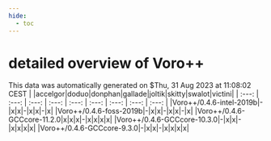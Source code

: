 ```yaml
---
hide:
  - toc
---
```


detailed overview of Voro++
===========================


This data was automatically generated on $Thu, 31 Aug 2023 at 11:08:02 CEST
| |accelgor|doduo|donphan|gallade|joltik|skitty|swalot|victini|
| :---: | :---: | :---: | :---: | :---: | :---: | :---: | :---: | :---: |
|Voro++/0.4.6-intel-2019b|-|x|x|-|x|x|-|x|
|Voro++/0.4.6-foss-2019b|-|x|x|-|x|x|-|x|
|Voro++/0.4.6-GCCcore-11.2.0|x|x|x|-|x|x|x|x|
|Voro++/0.4.6-GCCcore-10.3.0|-|x|x|-|x|x|x|x|
|Voro++/0.4.6-GCCcore-9.3.0|-|x|x|-|x|x|x|x|
